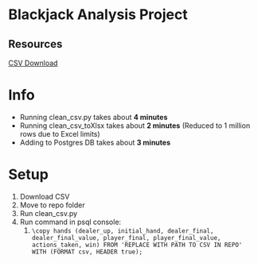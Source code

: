 # Blackjack Analysis Project

## Resources

[CSV Download](https://www.kaggle.com/datasets/dennisho/blackjack-hands?resource=download)

# Info

- Running clean_csv.py takes about **4 minutes**
- Running clean_csv_toXlsx takes about **2 minutes** (Reduced to 1 million rows due to Excel limits)
- Adding to Postgres DB takes about **3 minutes**

# Setup

1. Download CSV
2. Move to repo folder
3. Run clean_csv.py
4. Run command in psql console:
   1. `\copy hands (dealer_up, initial_hand, dealer_final, dealer_final_value, player_final, player_final_value, actions_taken, win) FROM 'REPLACE WITH PATH TO CSV IN REPO' WITH (FORMAT csv, HEADER true);`
